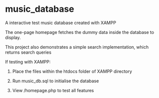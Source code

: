 # music_database
A interactive test music database created with XAMPP

The one-page homepage fetches the dummy data inside the database to display.

This project also demonstrates a simple search implementation, which returns search queries

If testing with XAMPP:
1) Place the files within the htdocs folder of XAMPP directory

2) Run music_db.sql to initialise the database

3) View /homepage.php to test all features
